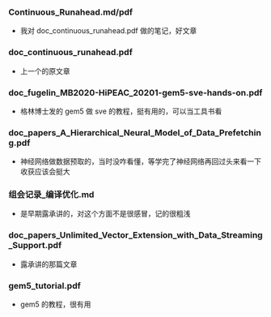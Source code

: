### Continuous_Runahead.md/pdf
+   我对 doc_continuous_runahead.pdf 做的笔记，好文章

### doc_continuous_runahead.pdf
+   上一个的原文章

### doc_fugelin_MB2020-HiPEAC_20201-gem5-sve-hands-on.pdf
+   格林博士发的 gem5 做 sve 的教程，挺有用的，可以当工具书看

### doc_papers_A_Hierarchical_Neural_Model_of_Data_Prefetching.pdf
+   神经网络做数据预取的，当时没咋看懂，等学完了神经网络再回过头来看一下收获应该会挺大

### 组会记录_编译优化.md
+   是早期露承讲的，对这个方面不是很感冒，记的很粗浅

### doc_papers_Unlimited_Vector_Extension_with_Data_Streaming_Support.pdf
+   露承讲的那篇文章

### gem5_tutorial.pdf
+   gem5 的教程，很有用